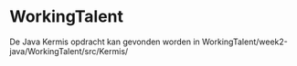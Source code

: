# WorkingTalent

De Java Kermis opdracht kan gevonden worden in WorkingTalent/week2-java/WorkingTalent/src/Kermis/
